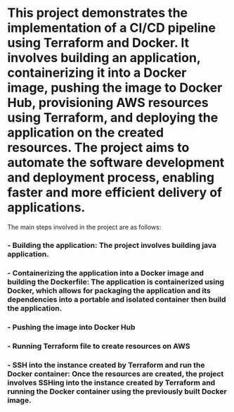 # This project demonstrates the implementation of a CI/CD pipeline using Terraform and Docker. It involves building an application, containerizing it into a Docker image, pushing the image to Docker Hub, provisioning AWS resources using Terraform, and deploying the application on the created resources. The project aims to automate the software development and deployment process, enabling faster and more efficient delivery of applications.

The main steps involved in the project are as follows:
### -	Building the application: The project involves building java application.

### -	Containerizing the application into a Docker image and building the Dockerfile: The application is containerized using Docker, which allows for packaging the application and its dependencies into a portable and isolated container then build the application.

### -	Pushing the image into Docker Hub

### -	Running Terraform file to create resources on AWS

### -	SSH into the instance created by Terraform and run the Docker container: Once the resources are created, the project involves SSHing into the instance created by Terraform and running the Docker container using the previously built Docker image.

